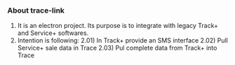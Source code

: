 ### About trace-link 
1) It is an electron project. Its purpose is to integrate with legacy Track+ and Service+ softwares.
2) Intention is following:
	2.01) In Track+ provide an SMS interface
	2.02) Pull Service+ sale data in Trace
	2.03) Pul complete data from Track+ into Trace